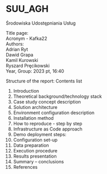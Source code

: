 # SUU_AGH
Środowiska Udostępniania Usług


Title page: <br>
Acronym - Kafka22 <br>
Authors: <br>
Adrian Ryt <br>
Dawid Grapa <br>
Kamil Kurowski <br>
Ryszard Pręcikowski <br>
Year, Group: 2023 pt, 16:40 <br>

Structure of the report:
Contents list
1. Introduction
2. Theoretical background/technology stack
3. Case study concept description
4. Solution architecture
5. Environment configuration description
6. Installation method
7. How to reproduce - step by step
1. Infrastructure as Code approach
8. Demo deployment steps:
1. Configuration set-up
2. Data preparation
3. Execution procedure
4. Results presentation
9. Summary – conclusions
10. References
